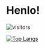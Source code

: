 # Henlo!
![visitors](https://visitor-badge.glitch.me/badge?page_id=shamseen.shamseen)

[![Top Langs](https://github-readme-stats.vercel.app/api/top-langs/?username=Shamseen&layout=compact)](https://github.com/shamseen/github-readme-stats)
<!--
**shamseen/shamseen** is a ✨ _special_ ✨ repository because its `README.md` (this file) appears on your GitHub profile.

Here are some ideas to get you started:

- 🔭 I’m currently working on ...
- 🌱 I’m currently learning ...
- 👯 I’m looking to collaborate on ...
- 🤔 I’m looking for help with ...
- 💬 Ask me about ...
- 📫 How to reach me: ...
- 😄 Pronouns: ...
- ⚡ Fun fact: ...
-->
